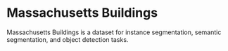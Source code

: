 # Massachusetts Buildings

Massachusetts Buildings is a dataset for instance segmentation, semantic segmentation, and object detection tasks.